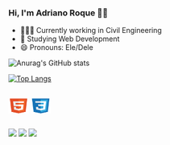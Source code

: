 ### Hi, I'm Adriano Roque 👋🏼

<div>
  
</div>
  
- 👷🏼‍♂️ Currently working in Civil Engineering
- 🌱 Studying Web Development
- 😄 Pronouns: Ele/Dele
  
![Anurag's GitHub stats](https://github-readme-stats.vercel.app/api?username=adrianoroque&show_icons=true&theme=white)

[![Top Langs](https://github-readme-stats.vercel.app/api/top-langs/?username=adrianoroque&layout=donut-vertical)](https://github.com/adrianoroque/github-readme-stats)


<div style="display: inline_block"><br>
  <img align="center" alt="adrianoroquee-HTML" height="30" width="40" src="https://raw.githubusercontent.com/devicons/devicon/master/icons/html5/html5-original.svg">
  <img align="center" alt="adrianoroquee-CSS" height="30" width="40" src="https://raw.githubusercontent.com/devicons/devicon/master/icons/css3/css3-original.svg">
</div>

##

  <div> 
 <a href="https://www.linkedin.com/in/adriano-roque-1a5680157" target="_blank"><img src="https://img.shields.io/badge/-LinkedIn-%230077B5?style=for-the-badge&logo=linkedin&logoColor=white" target="_blank"></a> 
  <a href = "mailto:gomes.roquee@gmail.com"><img src="https://img.shields.io/badge/-Gmail-%23333?style=for-the-badge&logo=gmail&logoColor=red" target="_blank"></a>
  <a href="https://instagram.com/driroque_" target="_blank"><img src="https://img.shields.io/badge/-Instagram-%23E4405F?style=for-the-badge&logo=instagram&logoColor=black" target="_blank"></a>
</div>
